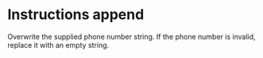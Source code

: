 # Instructions append

Overwrite the supplied phone number string.
If the phone number is invalid, replace it with an empty string.
